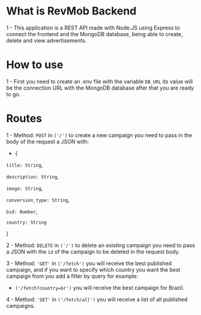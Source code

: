 # What is RevMob Backend #
1 - This application is a REST API made with Node.JS using Express to connect the frontend and the MongoDB database, being able to create, delete and view advertisements.

# How to use #
1 - First you need to create an .env file with the variable `DB_URL` its value will be the connection URL with the MongoDB database after that you are ready to go.

# Routes # 
1 - Method: `POST` in `('/')` to create a new campaign you need to pass in the body of the request a JSON with:
 - {
 
  `title: String`,
  
  `description: String`,
  
  `image: String`,
  
  `conversion_type: String`,
  
  `bid: Number`,
  
  `country: String`
  
}

2 - Method: `DELETE` in `('/')` to delete an existing campaign you need to pass a JSON with the `id` of the campaign to be deleted in the request body.

3 - Method: `'GET'` in `('/fetch')` you will receive the best published campaign, and if you want to specify which country you want the best campaign from you add a filter by query for example:
 - `('/fetch?country=br')` you will receive the best campaign for Brazil.

4 - Method: `'GET'` in `('/fetch/all')` you will receive a list of all published campaigns.
